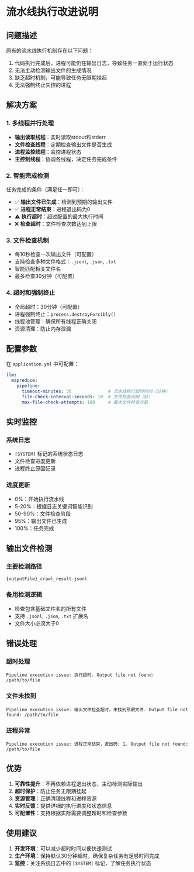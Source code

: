 # 流水线执行改进说明

## 问题描述

原有的流水线执行机制存在以下问题：
1. 代码执行完成后，进程可能仍在输出日志，导致任务一直处于运行状态
2. 无法主动检测输出文件的生成情况
3. 缺乏超时机制，可能导致任务无限期挂起
4. 无法强制终止失控的进程

## 解决方案

### 1. 多线程并行处理
- **输出读取线程**：实时读取stdout和stderr
- **文件检查线程**：定期检查输出文件是否生成
- **进程监控线程**：监控进程状态
- **主控制线程**：协调各线程，决定任务完成条件

### 2. 智能完成检测
任务完成的条件（满足任一即可）：
- ✅ **输出文件已生成**：检测到预期的输出文件
- ✅ **进程正常结束**：进程退出码为0
- ⚠️ **执行超时**：超过配置的最大执行时间
- ❌ **检查超时**：文件检查次数达到上限

### 3. 文件检查机制
- 每10秒检查一次输出文件（可配置）
- 支持检查多种文件格式：`.jsonl`, `.json`, `.txt`
- 智能匹配相关文件名
- 最多检查30分钟（可配置）

### 4. 超时和强制终止
- 全局超时：30分钟（可配置）
- 进程强制终止：`process.destroyForcibly()`
- 线程池管理：确保所有线程正确关闭
- 资源清理：防止内存泄漏

## 配置参数

在 `application.yml` 中可配置：

```yaml
llm:
  mapreduce:
    pipeline:
      timeout-minutes: 30              # 流水线执行超时时间（分钟）
      file-check-interval-seconds: 10  # 文件检查间隔（秒）
      max-file-check-attempts: 180     # 最大文件检查次数
```

## 实时监控

### 系统日志
- `[SYSTEM]` 标记的系统状态日志
- 文件检查进度更新
- 进程终止原因记录

### 进度更新
- 0%：开始执行流水线
- 5-20%：根据日志关键词智能识别
- 50-90%：文件检查阶段
- 95%：输出文件已生成
- 100%：任务完成

## 输出文件检测

### 主要检测路径
```
{outputFile}_crawl_result.jsonl
```

### 备用检测逻辑
- 检查包含基础文件名的所有文件
- 支持 `.jsonl`, `.json`, `.txt` 扩展名
- 文件大小必须大于0

## 错误处理

### 超时处理
```
Pipeline execution issue: 执行超时. Output file not found: /path/to/file
```

### 文件未找到
```
Pipeline execution issue: 输出文件检查超时，未找到预期文件. Output file not found: /path/to/file
```

### 进程异常
```
Pipeline execution issue: 进程正常结束，退出码: 1. Output file not found: /path/to/file
```

## 优势

1. **可靠性提升**：不再依赖进程退出状态，主动检测实际输出
2. **超时保护**：防止任务无限期挂起
3. **资源管理**：正确清理线程和进程资源
4. **实时反馈**：提供详细的执行进度和状态信息
5. **可配置性**：支持根据实际需要调整超时和检查参数

## 使用建议

1. **开发环境**：可以减少超时时间以便快速测试
2. **生产环境**：保持默认30分钟超时，确保复杂任务有足够时间完成
3. **监控**：关注系统日志中的 `[SYSTEM]` 标记，了解任务执行状态